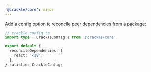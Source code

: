 ```yaml
---
'@crackle/core': minor
---
```


Add a config option to [reconcile peer dependencies][reconcile] from a package:

[reconcile]: https://github.com/seek-oss/crackle/blob/master/docs/esm-reconciliation.md#reconciling-peer-dependencies

```ts
// crackle.config.ts
import type { CrackleConfig } from '@crackle/core';

export default {
  reconcileDependencies: {
    react: '<18',
  },
} satisfies CrackleConfig;
```
